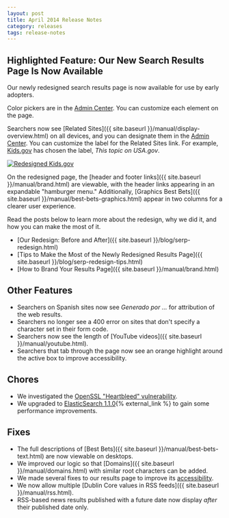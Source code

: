 ```yaml
---
layout: post
title: April 2014 Release Notes
category: releases
tags: release-notes
---
```


## Highlighted Feature: Our New Search Results Page Is Now Available

Our newly redesigned search results page is now available for use by early adopters. 

Color pickers are in the [Admin Center](https://search.usa.gov/sites/). You can customize each element on the page. 

Searchers now see [Related Sites]({{ site.baseurl }}/manual/display-overview.html) on all devices, and you can designate them in the [Admin Center](https://search.usa.gov/sites/). You can customize the label for the Related Sites link. For example, [Kids.gov](http://search.usa.gov/search?&affiliate=kidsgov&query=white+house+chef) has chosen the label, *This topic on USA.gov*. 

[![Redesigned Kids.gov](https://d3qcdigd1fhos0.cloudfront.net/blog/img/release-04-2014-kids.gov.png "Redesigned Kids.gov")](http://search.usa.gov/search?&affiliate=kidsgov&query=white+house+chef)

On the redesigned page, the [header and footer links]({{ site.baseurl }}/manual/brand.html) are viewable, with the header links appearing in an expandable "hamburger menu." Additionally, [Graphics Best Bets]({{ site.baseurl }}/manual/best-bets-graphics.html) appear in two columns for a clearer user experience.

Read the posts below to learn more about the redesign, why we did it, and how you can make the most of it.

* [Our Redesign: Before and After]({{ site.baseurl }}/blog/serp-redesign.html)
* [Tips to Make the Most of the Newly Redesigned Results Page]({{ site.baseurl }}/blog/serp-redesign-tips.html)
* [How to Brand Your Results Page]({{ site.baseurl }}/manual/brand.html)

## Other Features

* Searchers on Spanish sites now see *Generado por ...* for attribution of the web results.
* Searchers no longer see a 400 error on sites that don't specify a character set in their form code.
* Searchers now see the length of [YouTube videos]({{ site.baseurl }}/manual/youtube.html).
* Searchers that tab through the page now see an orange highlight around the active box to improve accessibility. 

## Chores

* We investigated the [OpenSSL "Heartbleed" vulnerability](https://www.us-cert.gov/ncas/current-activity/2014/04/08/OpenSSL-Heartbleed-Vulnerability).
* We upgraded to [ElasticSearch 1.1.0](http://www.elasticsearch.org/downloads/1-1-0/){% external_link %} to gain some performance improvements.

## Fixes

* The full descriptions of [Best Bets]({{ site.baseurl }}/manual/best-bets-text.html) are now viewable on desktops.
* We improved our logic so that [Domains]({{ site.baseurl }}/manual/domains.html) with similar root characters can be added. 
* We made several fixes to our results page to improve its [accessibility](http://www.section508.gov/).
* We now allow multiple [Dublin Core values in RSS feeds]({{ site.baseurl }}/manual/rss.html).
* RSS-based news results published with a future date now display *after* their published date only.